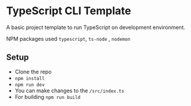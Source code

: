 # TypeScript CLI Template

A basic project template to run TypeScript on development environment.

NPM packages used `typescript`, `ts-node` , `nodemon`

## Setup

- Clone the repo
- `npm install`
- `npm run dev`
- You can make changes to the `/src/index.ts`
- For building `npm run build`

